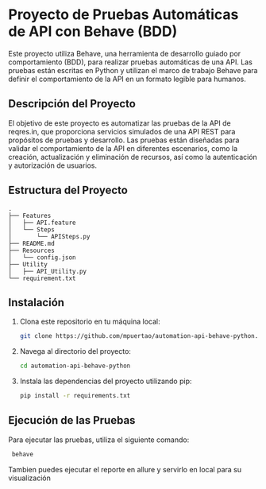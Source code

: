 # Proyecto de Pruebas Automáticas de API con Behave (BDD)

Este proyecto utiliza Behave, una herramienta de desarrollo guiado por comportamiento (BDD), para realizar pruebas automáticas de una API. Las pruebas están escritas en Python y utilizan el marco de trabajo Behave para definir el comportamiento de la API en un formato legible para humanos.

## Descripción del Proyecto

El objetivo de este proyecto es automatizar las pruebas de la API de reqres.in, que proporciona servicios simulados de una API REST para propósitos de pruebas y desarrollo. Las pruebas están diseñadas para validar el comportamiento de la API en diferentes escenarios, como la creación, actualización y eliminación de recursos, así como la autenticación y autorización de usuarios.

## Estructura del Proyecto

```
.
├── Features
│   ├── API.feature
│   └── Steps
│       └── APISteps.py
├── README.md
├── Resources
│   └── config.json
├── Utility
│   ├── API_Utility.py
└── requirement.txt
```


## Instalación

1. Clona este repositorio en tu máquina local:

    ```bash
    git clone https://github.com/mpuertao/automation-api-behave-python..git
    ```

2. Navega al directorio del proyecto:

    ```bash
    cd automation-api-behave-python
    ```

3. Instala las dependencias del proyecto utilizando pip:

    ```bash
    pip install -r requirements.txt
    ```

## Ejecución de las Pruebas

Para ejecutar las pruebas, utiliza el siguiente comando:

 ```bash
  behave
   ```

Tambien puedes ejecutar el reporte en allure y servirlo en local para su visualización


